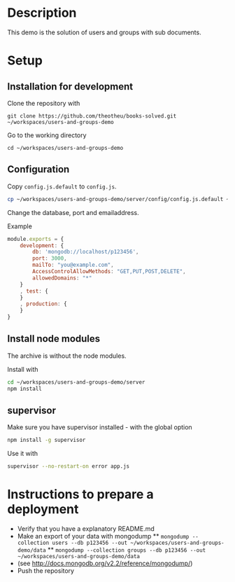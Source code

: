 Description
===========
This demo is the solution of users and groups with sub documents.


Setup
=====
Installation for development
----------------------------

Clone the repository with
```
git clone https://github.com/theotheu/books-solved.git ~/workspaces/users-and-groups-demo
```

Go to the working directory
```
cd ~/workspaces/users-and-groups-demo
```

Configuration
----------
Copy ```config.js.default``` to ```config.js```.
```sh
cp ~/workspaces/users-and-groups-demo/server/config/config.js.default ~/workspaces/booksDemo/server/config/config.js
```

Change the database, port and emailaddress.

Example
```javascript
module.exports = {
    development: {
        db: 'mongodb://localhost/p123456',
        port: 3000,
        mailTo: "you@example.com",
        AccessControlAllowMethods: "GET,PUT,POST,DELETE",
        allowedDomains: "*"
    }
    , test: {
    }
    , production: {
    }
}
```

Install node modules
----------
The archive is without the node modules.

Install with
```sh
cd ~/workspaces/users-and-groups-demo/server
npm install
```

supervisor
----------
Make sure you have supervisor installed - with the global option

```sh
npm install -g supervisor
```

Use it with
```sh
supervisor --no-restart-on error app.js
```

Instructions to prepare a deployment
===================================

* Verify that you have a explanatory README.md
* Make an export of your data with mongodump
** ```mongodump --collection users --db p123456 --out ~/workspaces/users-and-groups-demo/data```
** ```mongodump --collection groups --db p123456 --out ~/workspaces/users-and-groups-demo/data```
* (see http://docs.mongodb.org/v2.2/reference/mongodump/)
* Push the repository


